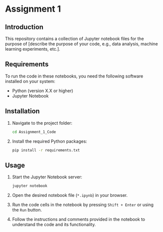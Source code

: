 # Assignment 1

## Introduction
This repository contains a collection of Jupyter notebook files for the purpose of [describe the purpose of your code, e.g., data analysis, machine learning experiments, etc.].

## Requirements
To run the code in these notebooks, you need the following software installed on your system:
- Python (version X.X or higher)
- Jupyter Notebook

## Installation

1. Navigate to the project folder:
   ```bash
   cd Assignment_1_Code
   ```

2. Install the required Python packages:
   ```bash
   pip install -r requirements.txt
   ```

## Usage
1. Start the Jupyter Notebook server:
   ```bash
   jupyter notebook
   ```

2. Open the desired notebook file (`*.ipynb`) in your browser.

3. Run the code cells in the notebook by pressing `Shift + Enter` or using the `Run` button.

4. Follow the instructions and comments provided in the notebook to understand the code and its functionality.